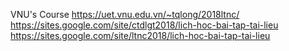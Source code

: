VNU's Course
https://uet.vnu.edu.vn/~tqlong/2018ltnc/
https://sites.google.com/site/ctdlgt2018/lich-hoc-bai-tap-tai-lieu
https://sites.google.com/site/ltnc2018/lich-hoc-bai-tap-tai-lieu
